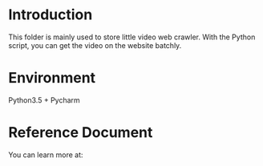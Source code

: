 # Introduction
This folder is mainly used to store little video web crawler. With the Python script, you can get the video on the website batchly.

# Environment
Python3.5 + Pycharm

# Reference Document
You can learn more at:
